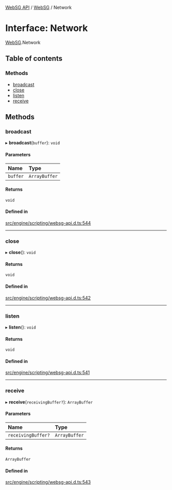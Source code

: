 [WebSG API](../README.md) / [WebSG](../modules/WebSG.md) / Network

# Interface: Network

[WebSG](../modules/WebSG.md).Network

## Table of contents

### Methods

- [broadcast](WebSG.Network.md#broadcast)
- [close](WebSG.Network.md#close)
- [listen](WebSG.Network.md#listen)
- [receive](WebSG.Network.md#receive)

## Methods

### broadcast

▸ **broadcast**(`buffer`): `void`

#### Parameters

| Name | Type |
| :------ | :------ |
| `buffer` | `ArrayBuffer` |

#### Returns

`void`

#### Defined in

[src/engine/scripting/websg-api.d.ts:544](https://github.com/thirdroom/thirdroom/blob/c8b57e0e/src/engine/scripting/websg-api.d.ts#L544)

___

### close

▸ **close**(): `void`

#### Returns

`void`

#### Defined in

[src/engine/scripting/websg-api.d.ts:542](https://github.com/thirdroom/thirdroom/blob/c8b57e0e/src/engine/scripting/websg-api.d.ts#L542)

___

### listen

▸ **listen**(): `void`

#### Returns

`void`

#### Defined in

[src/engine/scripting/websg-api.d.ts:541](https://github.com/thirdroom/thirdroom/blob/c8b57e0e/src/engine/scripting/websg-api.d.ts#L541)

___

### receive

▸ **receive**(`receivingBuffer?`): `ArrayBuffer`

#### Parameters

| Name | Type |
| :------ | :------ |
| `receivingBuffer?` | `ArrayBuffer` |

#### Returns

`ArrayBuffer`

#### Defined in

[src/engine/scripting/websg-api.d.ts:543](https://github.com/thirdroom/thirdroom/blob/c8b57e0e/src/engine/scripting/websg-api.d.ts#L543)
